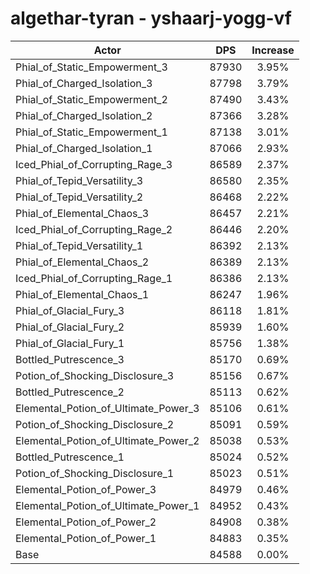 # algethar-tyran - yshaarj-yogg-vf
| Actor | DPS | Increase |
|---|:---:|:---:|
|Phial_of_Static_Empowerment_3|87930|3.95%|
|Phial_of_Charged_Isolation_3|87798|3.79%|
|Phial_of_Static_Empowerment_2|87490|3.43%|
|Phial_of_Charged_Isolation_2|87366|3.28%|
|Phial_of_Static_Empowerment_1|87138|3.01%|
|Phial_of_Charged_Isolation_1|87066|2.93%|
|Iced_Phial_of_Corrupting_Rage_3|86589|2.37%|
|Phial_of_Tepid_Versatility_3|86580|2.35%|
|Phial_of_Tepid_Versatility_2|86468|2.22%|
|Phial_of_Elemental_Chaos_3|86457|2.21%|
|Iced_Phial_of_Corrupting_Rage_2|86446|2.20%|
|Phial_of_Tepid_Versatility_1|86392|2.13%|
|Phial_of_Elemental_Chaos_2|86389|2.13%|
|Iced_Phial_of_Corrupting_Rage_1|86386|2.13%|
|Phial_of_Elemental_Chaos_1|86247|1.96%|
|Phial_of_Glacial_Fury_3|86118|1.81%|
|Phial_of_Glacial_Fury_2|85939|1.60%|
|Phial_of_Glacial_Fury_1|85756|1.38%|
|Bottled_Putrescence_3|85170|0.69%|
|Potion_of_Shocking_Disclosure_3|85156|0.67%|
|Bottled_Putrescence_2|85113|0.62%|
|Elemental_Potion_of_Ultimate_Power_3|85106|0.61%|
|Potion_of_Shocking_Disclosure_2|85091|0.59%|
|Elemental_Potion_of_Ultimate_Power_2|85038|0.53%|
|Bottled_Putrescence_1|85024|0.52%|
|Potion_of_Shocking_Disclosure_1|85023|0.51%|
|Elemental_Potion_of_Power_3|84979|0.46%|
|Elemental_Potion_of_Ultimate_Power_1|84952|0.43%|
|Elemental_Potion_of_Power_2|84908|0.38%|
|Elemental_Potion_of_Power_1|84883|0.35%|
|Base|84588|0.00%|
